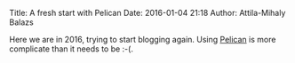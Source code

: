 Title: A fresh start with Pelican
Date: 2016-01-04 21:18
Author: Attila-Mihaly Balazs

Here we are in 2016, trying to start blogging again. Using [Pelican](http://blog.getpelican.com/) is more complicate than it needs to be :-(.

